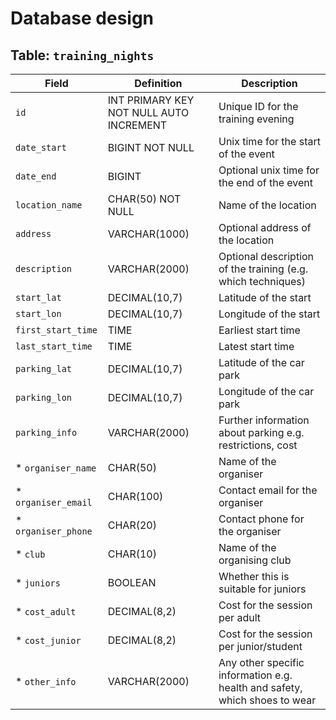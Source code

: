 # Database design
## Table: `training_nights`
Field | Definition | Description
----- | ---------- | -----------
`id` | INT PRIMARY KEY NOT NULL AUTO INCREMENT | Unique ID for the training evening
`date_start` | BIGINT NOT NULL | Unix time for the start of the event
`date_end` | BIGINT | Optional unix time for the end of the event
`location_name` | CHAR(50) NOT NULL | Name of the location
`address`| VARCHAR(1000) | Optional address of the location
`description` | VARCHAR(2000) | Optional description of the training (e.g. which techniques)
`start_lat` | DECIMAL(10,7) | Latitude of the start
`start_lon` | DECIMAL(10,7) | Longitude of the start
`first_start_time` | TIME | Earliest start time
`last_start_time` | TIME | Latest start time
`parking_lat` | DECIMAL(10,7) | Latitude of the car park
`parking_lon` | DECIMAL(10,7) | Longitude of the car park
`parking_info` | VARCHAR(2000) | Further information about parking e.g. restrictions, cost
* `organiser_name` | CHAR(50) | Name of the organiser
* `organiser_email` | CHAR(100) | Contact email for the organiser
* `organiser_phone` | CHAR(20) | Contact phone for the organiser
* `club` | CHAR(10) | Name of the organising club
* `juniors` | BOOLEAN | Whether this is suitable for juniors
* `cost_adult` | DECIMAL(8,2) | Cost for the session per adult
* `cost_junior` | DECIMAL(8,2) | Cost for the session per junior/student
* `other_info` | VARCHAR(2000) | Any other specific information e.g. health and safety, which shoes to wear